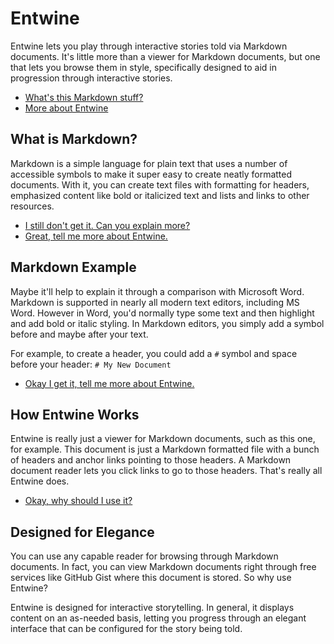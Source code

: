 # Entwine
Entwine lets you play through interactive stories told via Markdown documents. It's little more than a viewer for Markdown documents, but one that lets you browse them in style, specifically designed to aid in progression through interactive stories.

- [What's this Markdown stuff?](#what-is-markdown)
- [More about Entwine](#how-entwine-works)

## What is Markdown?
Markdown is a simple language for plain text that uses a number of accessible symbols to make it super easy to create neatly formatted documents. With it, you can create text files with formatting for headers, emphasized content like bold or italicized text and lists and links to other resources.

- [I still don't get it. Can you explain more?](#markdown-example)
- [Great, tell me more about Entwine.](#how-entwine-works)

## Markdown Example
Maybe it'll help to explain it through a comparison with Microsoft Word. Markdown is supported in nearly all modern text editors, including MS Word. However in Word, you'd normally type some text and then highlight and add bold or italic styling. In Markdown editors, you simply add a symbol before and maybe after your text.

For example, to create a header, you could add a `#` symbol and space before your header:
`# My New Document`

- [Okay I get it, tell me more about Entwine.](#how-entwine-works)

## How Entwine Works
Entwine is really just a viewer for Markdown documents, such as this one, for example. This document is just a Markdown formatted file with a bunch of headers and anchor links pointing to those headers. A Markdown document reader lets you click links to go to those headers. That's really all Entwine does.

- [Okay, why should I use it?](#designed-for-elegance)

## Designed for Elegance
You can use any capable reader for browsing through Markdown documents. In fact, you can view Markdown documents right through free services like GitHub Gist where this document is stored. So why use Entwine?

Entwine is designed for interactive storytelling. In general, it displays content on an as-needed basis, letting you progress through an elegant interface that can be configured for the story being told.